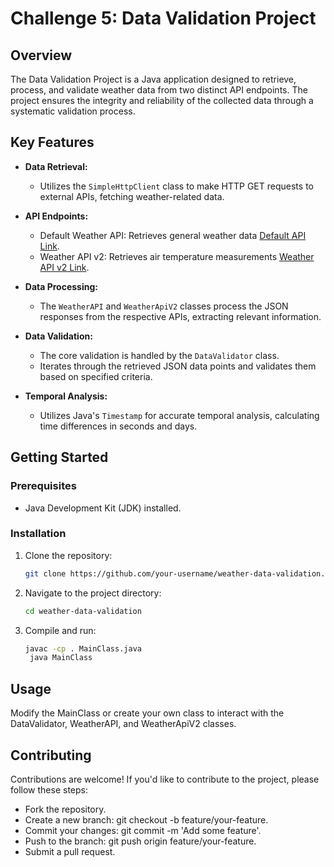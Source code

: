# Challenge 5: Data Validation Project

## Overview

The Data Validation Project is a Java application designed to retrieve, process, and validate weather data from two distinct API endpoints. The project ensures the integrity and reliability of the collected data through a systematic validation process.

## Key Features

- **Data Retrieval:**
  - Utilizes the `SimpleHttpClient` class to make HTTP GET requests to external APIs, fetching weather-related data.

- **API Endpoints:**
  - Default Weather API: Retrieves general weather data [Default API Link](https://tourism.opendatahub.com/v1/Weather?locfilter=3).
  - Weather API v2: Retrieves air temperature measurements [Weather API v2 Link](https://mobility.api.opendatahub.com/v2/tree%2Cnode/MeteoStation/air-temperature/latest?).

- **Data Processing:**
  - The `WeatherAPI` and `WeatherApiV2` classes process the JSON responses from the respective APIs, extracting relevant information.

- **Data Validation:**
  - The core validation is handled by the `DataValidator` class.
  - Iterates through the retrieved JSON data points and validates them based on specified criteria.

- **Temporal Analysis:**
  - Utilizes Java's `Timestamp` for accurate temporal analysis, calculating time differences in seconds and days.

## Getting Started

### Prerequisites

- Java Development Kit (JDK) installed.

### Installation

1. Clone the repository:

   ```bash
   git clone https://github.com/your-username/weather-data-validation.git

2. Navigate to the project directory:

   ```bash
   cd weather-data-validation

3. Compile and run:

   ```bash
   javac -cp . MainClass.java
    java MainClass

## Usage
Modify the MainClass or create your own class to interact with the DataValidator, WeatherAPI, and WeatherApiV2 classes.

## Contributing
Contributions are welcome! If you'd like to contribute to the project, please follow these steps:
- Fork the repository.
- Create a new branch: git checkout -b feature/your-feature.
- Commit your changes: git commit -m 'Add some feature'.
- Push to the branch: git push origin feature/your-feature.
- Submit a pull request.
